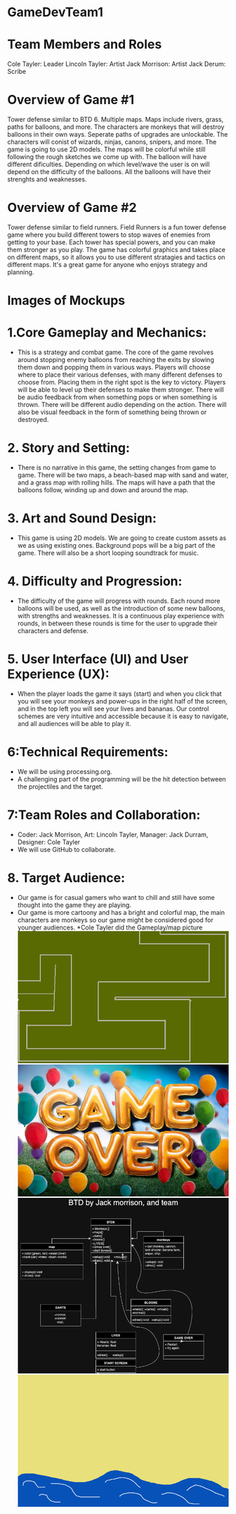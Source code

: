 # GameDevTeam1

# Team Members and Roles
Cole Tayler: Leader
Lincoln Tayler: Artist
Jack Morrison: Artist 
Jack Derum: Scribe
# Overview of Game #1
Tower defense similar to BTD 6. Multiple maps. Maps include rivers, grass, paths for balloons, and more. The characters are monkeys that will destroy balloons in their own ways. Seperate paths of upgrades are unlockable. The characters will conist of wizards, ninjas, canons, snipers, and more. The game is going to use 2D models. The maps will be colorful while still following the rough sketches we come up with. The balloon will have different dificulties. Depending on which level/wave the user is on will depend on the difficulty of the balloons. All the balloons will have their strenghts and weaknesses.
# Overview of Game #2
Tower defense similar to field runners. Field Runners is a fun tower defense game where you build different towers to stop waves of enemies from getting to your base. Each tower has special powers, and you can make them stronger as you play. The game has colorful graphics and takes place on different maps, so it allows you to use different stratagies and tactics on different maps. It's a great game for anyone who enjoys strategy and planning.
# Images of Mockups
# 1.Core Gameplay and Mechanics:
* This is a strategy and combat game. The core of the game revolves around stopping enemy balloons from reaching the exits by slowing them down and popping them in various ways. Players will choose where to place their various defenses, with many different defenses to choose from. Placing them in the right spot is the key to victory. Players will be able to level up their defenses to make them stronger. There will be audio feedback from when something pops or when something is thrown. There will be different audio depending on the action. There will also be visual feedback in the form of something being thrown or destroyed.
# 2. Story and Setting:
* There is no narrative in this game, the setting changes from game to game. There will be two maps, a beach-based map with sand and water, and a grass map with rolling hills. The maps will have a path that the balloons follow, winding up and down and around the map.
# 3. Art and Sound Design:
* This game is using 2D models. We are going to create custom assets as we as using existing ones. Background pops will be a big part of the game. There will also be a short looping soundtrack for music.
# 4. Difficulty and Progression:
* The difficulty of the game will progress with rounds. Each round more balloons will be used, as well as the introduction of some new balloons, with strengths and weaknesses. It is a continuous play experience with rounds, in between these rounds is time for the user to upgrade their characters and defense.
# 5. User Interface (UI) and User Experience (UX):
* When the player loads the game it says (start) and when you click that you will see your monkeys and power-ups in the right half of the screen, and in the top left you will see your lives and bananas.
Our control schemes are very intuitive and accessible because it is easy to navigate, and all audiences will be able to play it.


# 6:Technical Requirements:
* We will be using processing.org.
* A challenging part of the programming will be the hit detection between the projectiles and the target.
# 7:Team Roles and Collaboration:
* Coder: Jack Morrison,  Art: Lincoln Tayler, Manager: Jack Durram, Designer: Cole Tayler
* We will use GitHub to collaborate.
# 8. Target Audience:
* Our game is for casual gamers who want to chill and still have some thought into the game they are playing. 
* Our game is more cartoony and has a bright and colorful map, the main characters are monkeys so our game might be considered good for younger audiences.
*Cole Tayler did the Gameplay/map picture
![Gameplay01](https://github.com/9611154/GameDevTeam1/blob/main/images/bloonstdmap.png)
![GameOverdisplayscreenbyJackDerum](https://github.com/9611154/GameDevTeam1/blob/main/images/gameover.png)
 ![BTD8.drawio.png](https://github.com/9611154/GameDevTeam1/blob/main/images/BTD8.drawio.png)
![StartscreenLT](https://github.com/9611154/GameDevTeam1/blob/main/images/Start%20screen%20LT.png)
